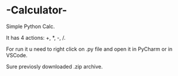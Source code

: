 # -Calculator-
Simple Python Calc.

It has 4 actions: +, *, -, /.

For run it u need to right click on .py file and open it in PyCharm or in VSCode.

Sure previosly downloaded .zip archive.

